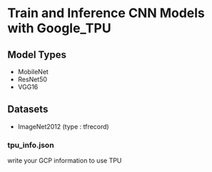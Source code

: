 # Train and Inference CNN Models with Google_TPU
## Model Types
- MobileNet
- ResNet50
- VGG16

## Datasets
- ImageNet2012 (type : tfrecord)

### tpu_info.json <br/>
write your GCP information to use TPU
